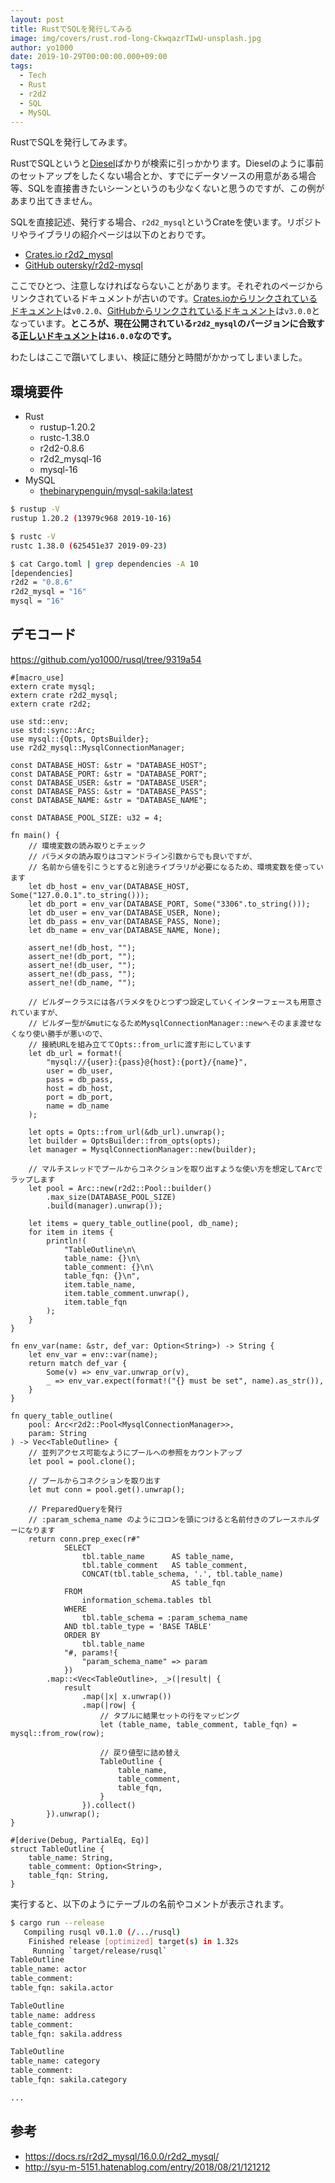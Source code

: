 ```yaml
---
layout: post
title: RustでSQLを発行してみる
image: img/covers/rust.rod-long-CkwqazrTIwU-unsplash.jpg
author: yo1000
date: 2019-10-29T00:00:00.000+09:00
tags:
  - Tech
  - Rust
  - r2d2
  - SQL
  - MySQL
---
```


RustでSQLを発行してみます。

RustでSQLというと[Diesel](https://diesel.rs/)ばかりが検索に引っかかります。Dieselのように事前のセットアップをしたくない場合とか、すでにデータソースの用意がある場合等、SQLを直接書きたいシーンというのも少なくないと思うのですが、この例があまり出てきません。

SQLを直接記述、発行する場合、`r2d2_mysql`というCrateを使います。リポジトリやライブラリの紹介ページは以下のとおりです。
- [Crates.io r2d2_mysql](https://crates.io/crates/r2d2_mysql)
- [GitHub outersky/r2d2-mysql](https://github.com/outersky/r2d2-mysql)

ここでひとつ、注意しなければならないことがあります。それぞれのページからリンクされているドキュメントが古いのです。[Crates.ioからリンクされているドキュメント](http://outersky.github.io/r2d2-mysql/doc/v0.2.0/r2d2_mysql)は`v0.2.0`、[GitHubからリンクされているドキュメント](http://outersky.github.io/r2d2-mysql/doc/v3.0.0/r2d2_mysql)は`v3.0.0`となっています。**ところが、現在公開されている`r2d2_mysql`のバージョンに合致する[正しいドキュメント](https://docs.rs/r2d2_mysql/16.0.0/r2d2_mysql/)は`16.0.0`なのです。**

わたしはここで躓いてしまい、検証に随分と時間がかかってしまいました。


## 環境要件
- Rust
    - rustup-1.20.2
    - rustc-1.38.0
    - r2d2-0.8.6
    - r2d2_mysql-16
    - mysql-16
- MySQL
    - [thebinarypenguin/mysql-sakila:latest](https://hub.docker.com/r/thebinarypenguin/mysql-sakila)

```bash
$ rustup -V
rustup 1.20.2 (13979c968 2019-10-16)

$ rustc -V
rustc 1.38.0 (625451e37 2019-09-23)

$ cat Cargo.toml | grep dependencies -A 10
[dependencies]
r2d2 = "0.8.6"
r2d2_mysql = "16"
mysql = "16"
```


## デモコード
https://github.com/yo1000/rusql/tree/9319a54

```rust{numberLines:true}
#[macro_use]
extern crate mysql;
extern crate r2d2_mysql;
extern crate r2d2;

use std::env;
use std::sync::Arc;
use mysql::{Opts, OptsBuilder};
use r2d2_mysql::MysqlConnectionManager;

const DATABASE_HOST: &str = "DATABASE_HOST";
const DATABASE_PORT: &str = "DATABASE_PORT";
const DATABASE_USER: &str = "DATABASE_USER";
const DATABASE_PASS: &str = "DATABASE_PASS";
const DATABASE_NAME: &str = "DATABASE_NAME";

const DATABASE_POOL_SIZE: u32 = 4;

fn main() {
    // 環境変数の読み取りとチェック
    // パラメタの読み取りはコマンドライン引数からでも良いですが、
    // 名前から値を引こうとすると別途ライブラリが必要になるため、環境変数を使っています
    let db_host = env_var(DATABASE_HOST, Some("127.0.0.1".to_string()));
    let db_port = env_var(DATABASE_PORT, Some("3306".to_string()));
    let db_user = env_var(DATABASE_USER, None);
    let db_pass = env_var(DATABASE_PASS, None);
    let db_name = env_var(DATABASE_NAME, None);

    assert_ne!(db_host, "");
    assert_ne!(db_port, "");
    assert_ne!(db_user, "");
    assert_ne!(db_pass, "");
    assert_ne!(db_name, "");

    // ビルダークラスには各パラメタをひとつずつ設定していくインターフェースも用意されていますが、
    // ビルダー型が&mutになるためMysqlConnectionManager::newへそのまま渡せなくなり使い勝手が悪いので、
    // 接続URLを組み立ててOpts::from_urlに渡す形にしています
    let db_url = format!(
        "mysql://{user}:{pass}@{host}:{port}/{name}",
        user = db_user,
        pass = db_pass,
        host = db_host,
        port = db_port,
        name = db_name
    );

    let opts = Opts::from_url(&db_url).unwrap();
    let builder = OptsBuilder::from_opts(opts);
    let manager = MysqlConnectionManager::new(builder);

    // マルチスレッドでプールからコネクションを取り出すような使い方を想定してArcでラップします
    let pool = Arc::new(r2d2::Pool::builder()
        .max_size(DATABASE_POOL_SIZE)
        .build(manager).unwrap());

    let items = query_table_outline(pool, db_name);
    for item in items {
        println!(
            "TableOutline\n\
            table_name: {}\n\
            table_comment: {}\n\
            table_fqn: {}\n",
            item.table_name,
            item.table_comment.unwrap(),
            item.table_fqn
        );
    }
}

fn env_var(name: &str, def_var: Option<String>) -> String {
    let env_var = env::var(name);
    return match def_var {
        Some(v) => env_var.unwrap_or(v),
        _ => env_var.expect(format!("{} must be set", name).as_str()),
    }
}

fn query_table_outline(
    pool: Arc<r2d2::Pool<MysqlConnectionManager>>,
    param: String
) -> Vec<TableOutline> {
    // 並列アクセス可能なようにプールへの参照をカウントアップ
    let pool = pool.clone();

    // プールからコネクションを取り出す
    let mut conn = pool.get().unwrap();

    // PreparedQueryを発行
    // :param_schema_name のようにコロンを頭につけると名前付きのプレースホルダーになります
    return conn.prep_exec(r#"
            SELECT
                tbl.table_name      AS table_name,
                tbl.table_comment   AS table_comment,
                CONCAT(tbl.table_schema, '.', tbl.table_name)
                                    AS table_fqn
            FROM
                information_schema.tables tbl
            WHERE
                tbl.table_schema = :param_schema_name
            AND tbl.table_type = 'BASE TABLE'
            ORDER BY
                tbl.table_name
            "#, params!{
                "param_schema_name" => param
            })
        .map::<Vec<TableOutline>, _>(|result| {
            result
                .map(|x| x.unwrap())
                .map(|row| {
                    // タプルに結果セットの行をマッピング
                    let (table_name, table_comment, table_fqn) = mysql::from_row(row);

                    // 戻り値型に詰め替え
                    TableOutline {
                        table_name,
                        table_comment,
                        table_fqn,
                    }
                }).collect()
        }).unwrap();
}

#[derive(Debug, PartialEq, Eq)]
struct TableOutline {
    table_name: String,
    table_comment: Option<String>,
    table_fqn: String,
}
```

実行すると、以下のようにテーブルの名前やコメントが表示されます。

```bash
$ cargo run --release
   Compiling rusql v0.1.0 (/.../rusql)
    Finished release [optimized] target(s) in 1.32s
     Running `target/release/rusql`
TableOutline
table_name: actor
table_comment:
table_fqn: sakila.actor

TableOutline
table_name: address
table_comment:
table_fqn: sakila.address

TableOutline
table_name: category
table_comment:
table_fqn: sakila.category

...
```

## 参考
- https://docs.rs/r2d2_mysql/16.0.0/r2d2_mysql/
- http://syu-m-5151.hatenablog.com/entry/2018/08/21/121212
